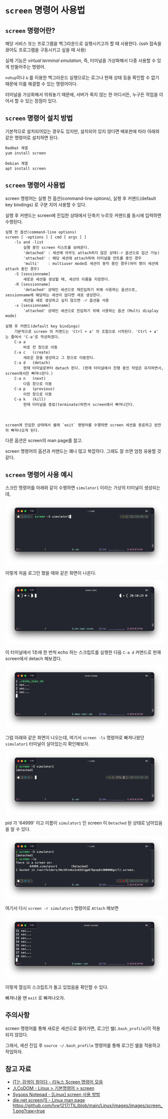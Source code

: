 # `screen` 명령어 사용법

## `screen` 명령어란?

해당 서비스 또는 프로그램을 백그라운드로 실행시키고자 할 때 사용한다. (ssh 접속을 끊어도 프로그램을 구동시키고 싶을 때 사용)

실제 기능은 *virtual terminal emulation*, 즉, 터미널을 가상화해서 다중 사용할 수 있게 만들어주는 명령어.

`nohup`이나 `&` 를 이용한 백그라운드 실행으로는 로그나 현재 상태 등을 확인할 수 없기 때문에 이를 해결할 수 있는 명령어이다.

터미널을 가상화해서 띄워놓기 때문에, 서버가 죽지 않는 한 어디서든, 누구든 작업을 이어서 할 수 있는 장점이 있다.

## `screen` 명령어 설치 방법

기본적으로 설치되어있는 경우도 있지만, 설치되어 있지 않다면 배포판에 따라 아래와 같은 명령어로 설치하면 된다.

    RedHat 계열
    yum install screen

    Debian 계열
    apt install screen

## `screen` 명령어 사용법

screen 명령어는 실행 전 옵션(command-line options), 실행 후 커맨드(default key bindings) 로 구분 지어 사용할 수 있다.

실행 후 커맨드는 screen에 진입한 상태에서 단축키 누르듯 커맨드를 동시에 입력하면 수행된다.

    실행 전 옵션(command-line options)
    screen [ -options ] [ cmd [ args ] ]
        -ls and -list
            실행 중인 screen 리스트를 보여준다. 
            'detached' : 세션에 아무도 attach하지 않은 상태(-r 옵션으로 접근 가능)
            'attached' : 해당 세션에 attach하여 터미널을 컨트롤 중인 경우
            'multi'    : multiuser mode로 세션이 동작 중인 경우(여러 명이 세션에 attach 중인 경우)
        -S [sessionname]
            새로운 세션을 생성할 때, 세션의 이름을 지정한다.
        -R [sessionname]
            'detached' 상태인 세션으로 재진입하기 위해 사용하는 옵션으로, sessionname에 해당하는 세션이 없다면 새로 생성한다.
            세션을 새로 생성하고 싶지 않으면 -r 옵션을 사용
        -x [sessionname]
            'attached' 상태인 세션으로 진입하기 위해 사용하는 옵션 (Multi display mode)

    실행 후 커맨드(default key bindings)
        기본적으로 screen 의 커맨드는 'Ctrl + a' 의 조합으로 시작된다. 'Ctrl + a' 는 줄여서 'C-a'로 작성하겠다.
        C-a a
            바로 전 창으로 이동
        C-a c   (create)
            새로운 창을 생성하고 그 창으로 이동한다.
        C-a d   (detach)
            현재 터미널로부터 detach 한다. (현재 터미널에서 진행 중인 작업은 유지하면서, screen에서만 빠져나온다.)
        C-a n   (next)
            다음 창으로 이동
        C-a p   (previous)
            이전 창으로 이동
        C-a k   (kill)
            현재 터미널을 종료(terminate)하면서 screen에서 빠져나간다.
        
        
    
    screen에 진입한 상태에서 쉘에 `exit` 명령어를 수행하면 screen 세션을 종료하고 완전히 빠져나오게 된다.

다른 옵션은 screen의 man page를 참고.

screen 명령어의 옵션과 커맨드는 꽤나 많고 복잡하다. 그래도 잘 쓰면 엄청 유용할 것 같다.

## `screen` 명령어 사용 예시

스크린 명령어를 아래와 같이 수행하면 `simulator1` 이라는 가상의 터미널이 생성되는데,

![스크린 명령어 실행](images/screen_1.png)

이렇게 처음 로그인 했을 때와 같은 화면이 나온다.

![스크린 진입](images/screen_2.png)

이 터미널에서 1초에 한 번씩 echo 하는 스크립트를 실행한 다음 `C-a d` 커맨드로 현재 screen에서 detach 해보겠다.

![스크린 detach 커맨드 실행](images/screen_3.png)

그럼 아래와 같은 화면이 나오는데, 여기서 `screen -ls` 명령어로 빠져나왔던 `simulator1` 터미널이 살아있는지 확인해보자.

![스크린 명령어 실행](images/screen_4.png)

pid 가 '64999' 이고 이름이 `simulator1` 인 screen 이 `Detached` 된 상태로 남아있음을 알 수 있다.

![스크린 명령어 실행](images/screen_5.png)

여기서 다시 `screen -r simulator1` 명령어로 `Attach` 해보면

![스크린 명령어 실행](images/screen_6.png)

이렇게 열심히 스크립트가 돌고 있었음을 확인할 수 있다.

빠져나올 땐 `exit` 로 빠져나오자.


## 주의사항

screen 명령어를 통해 새로운 세션으로 들어가면, 로그인 쉘(`.bash_profile`)이 적용되지 않았다.

그래서, 세션 진입 후 `source ~/.bash_profile` 명령어를 통해 로그인 쉘을 적용하고 작업하자.

## 참고 자료

- [IT는 검색이 힘이다 - 리눅스 Screen 명령어 모음](https://helloitstory.tistory.com/132)
- [人CoDOM - Linux > 기본명령어 > screen](http://www.incodom.kr/Linux/%EA%B8%B0%EB%B3%B8%EB%AA%85%EB%A0%B9%EC%96%B4/screen)
- [Sysops Notepad - [Linux] screen 사용 방법](https://sysops.tistory.com/44)
- [die.net screen(1) - Linux man page](https://linux.die.net/man/1/screen)
https://github.com/lyw1217/TIL/blob/main/Linux/images/images/screen_1.png?raw=true